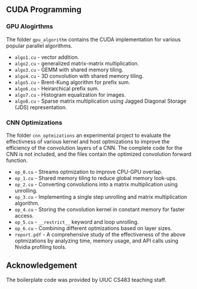 ## CUDA Programming

### GPU Alogirthms

The folder `gpu_algorithm` contains the CUDA implementation for various popular parallel algorithms.

- `algo1.cu` - vector addition.
- `algo2.cu` - generalized matrix-matrix multiplication.
- `algo3.cu` - GEMM with shared memory tiling.
- `algo4.cu` - 3D convolution with shared memory tiling.
- `algo5.cu` - Brent-Kung algorithm for prefix sum.
- `algo6.cu` - Heirarchical prefix sum.
- `algo7.cu` - Histogram equalization for images.
- `algo8.cu` - Sparse matrix multiplication using Jagged Diagonal Storage (JDS) representation. 
 
### CNN Optimizations
The folder `cnn_optmizations` an experimental project to evaluate the effectivness of various kernel and host optmizations to improve the efficiency of the convolution layers of a CNN.
The complete code for the CNN is not included, and the files contain the optimized convolution forward function.

- `op_0.cu` - Streams optmization to improve CPU-GPU overlap. 
- `op_1.cu` - Shared memory tiling to reduce global memory look-ups.
- `op_2.cu` -  Converting convolutions into a matrix multiplication using unrolling.
- `op_3.cu` - Implementing a single step unrolling and matrix multiplication algorithm.
- `op_4.cu` - Storing the convolution kernel in constant memory for faster access.
- `op_5.cu` - `__restrict__` keyword and loop unrolling.
- `op_6.cu` - Combining different optmizations based on layer sizes.
- `report.pdf` - A comprehensive study of the effectiveness of the above optmizations by analyzing time, memory usage, and API calls using Nvidia profiling tools.



## Acknowledgement 
The boilerplate code was provided by UIUC CS483 teaching staff.
